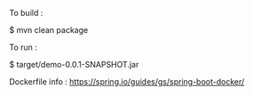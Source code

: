 To build :

$ mvn clean package

To run :

$ target/demo-0.0.1-SNAPSHOT.jar

Dockerfile info : https://spring.io/guides/gs/spring-boot-docker/

